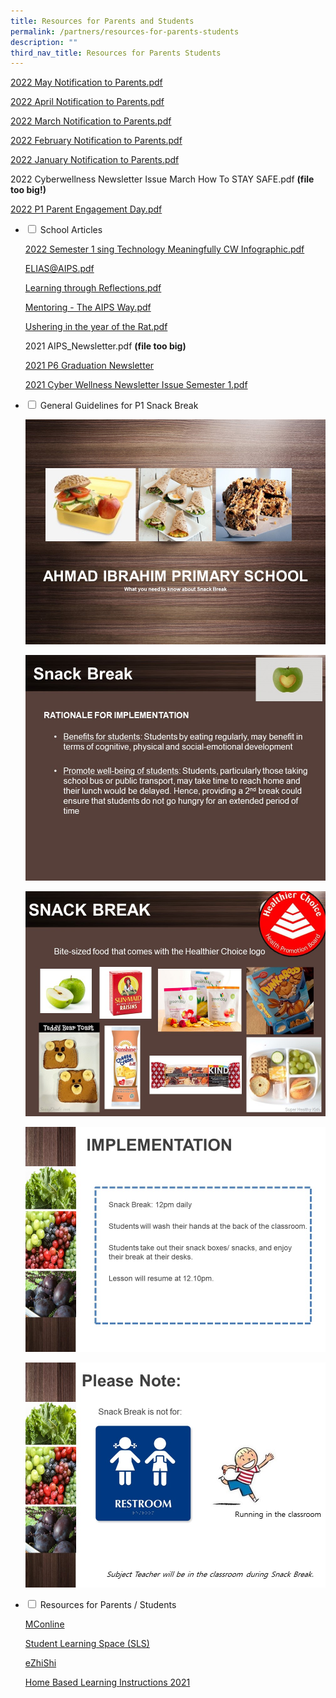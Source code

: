 ```yaml
---
title: Resources for Parents and Students
permalink: /partners/resources-for-parents-students
description: ""
third_nav_title: Resources for Parents Students
---
```



[2022 May Notification to Parents.pdf](/files/May%20Notification%20to%20Parents%202022.pdf)

[2022 April Notification to Parents.pdf](/files/Notification%20to%20Parents_April%202022.pdf)

[2022 March Notification to Parents.pdf](/files/2022%20March%20Notification%20to%20Parents.pdf)

[2022 February Notification to Parents.pdf](/files/Notification%20to%20Parents%20-%20Feb%202022.pdf)

[2022 January Notification to Parents.pdf](/files/2022%20January%20Notification%20to%20Parents.pdf)

2022 Cyberwellness Newsletter Issue March How To STAY SAFE.pdf **(file too big!)**

[2022 P1 Parent Engagement Day.pdf](/files/2022%20P1%20Parent%20Engagement%20Day.pdf)

<ul class="jekyllcodex_accordion">
  <li>
    <input type="checkbox" id="accordion1">
    <label for="accordion1">School Articles</label>
    <div>
      <p><a href="/files/Using%20Technology%20Meaningfully%20CW%20Infographic%20Sem%201%202022.pdf">2022 Semester 1 sing Technology Meaningfully CW Infographic.pdf</a></p>
<p><a href="/files/ELIAS@AIPS.pdf">ELIAS@AIPS.pdf</a></p>
<p><a href="/files/Learning%20through%20Reflections.pdf">Learning through Reflections.pdf</a></p>
<p><a href="/files/Mentoring%20-%20The%20AIPS%20Way.pdf">Mentoring - The AIPS Way.pdf</a></p>
<p><a href="/files/Ushering%20in%20the%20year%20of%20the%20Rat.pdf">Ushering in the year of the Rat.pdf</a></p>
<p>2021 AIPS_Newsletter.pdf <strong>(file too big)</strong></p>
<p><a href="https://www.canva.com/design/DAEuKYS3jEc/zk5AfZbH06GHHaujdLJQuA/view?utm_content=DAEuKYS3jEc&amp;utm_campaign=designshare&amp;utm_medium=link&amp;utm_source=homepage_design_menu">2021 P6 Graduation Newsletter</a></p>
<p><a href="/files/Cyber%20Wellness%20Newsletter%20Issue%202021%20Semester%201.pdf">2021 Cyber Wellness Newsletter Issue Semester 1.pdf</a></p>
    </div>
	</li>
	<li>
    <input type="checkbox" id="accordion2">
    <label for="accordion2">General Guidelines for P1 Snack Break</label>
    <div>
      <p><img src="/images/General%20Guidelines%20for%20P1%20Snack%20Break1.jpg" alt=""></p>
<p><img src="/images/General%20Guidelines%20for%20P1%20Snack%20Break2.jpg" alt=""></p>
<p><img src="/images/General%20Guidelines%20for%20P1%20Snack%20Break3.jpg" alt=""></p>
<p><img src="/images/General%20Guidelines%20for%20P1%20Snack%20Break4.jpg" alt=""></p>
<p><img src="/images/General%20Guidelines%20for%20P1%20Snack%20Break5.jpg" alt=""></p>
    </div>
	</li>
	<li>
    <input type="checkbox" id="accordion3">
    <label for="accordion3">Resources for Parents / Students</label>
    <div>
      <p><a href="https://www.mconline.sg/LEAD/login/lms_login.aspx">MConline</a></p>
<p><a href="https://vle.learning.moe.edu.sg/login">Student Learning Space (SLS)</a>  </p>
<p><a href="https://www.ezhishi.net/">eZhiShi</a>  </p>
<p><a href="/partners/resources-for-parents-students/home-based-learning-instructions-2021">Home Based Learning Instructions 2021</a></p>
    </div>
	</li>
</ul>

